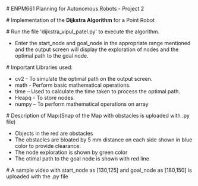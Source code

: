 ﻿\# ENPM661 Planning for Autonomous Robots - Project 2

\# Implementation of the **Dijkstra Algorithm** for a Point Robot

\# Run the file 'dijkstra\_vipul\_patel.py' to execute the algorithm.

- Enter the start_node and goal_node in the appropriate range mentioned and the output screen will display the exploration of nodes and the optimal path to the goal node.


\# Important Libraries used: 
- cv2 - To simulate the optimal path on the output screen.
- math - Perform basic mathematical operations.
- time – Used to calculate the time taken to process the optimal path.
- Heapq -  To store nodes.
- numpy – To perform mathematical operations on array


\# Description of Map:(Snap of the Map with obstacles is uploaded with .py file) 
- Objects in the red are obstacles
- The obstacles are bloated by 5 mm distance on each side shown in blue color to provide clearance.
- The node exploration is shown by green color
- The otimal path to the goal node is shown with red line


\# A sample video with start\_node as [130,125] and goal\_node as [180,150] is uploaded with the .py file